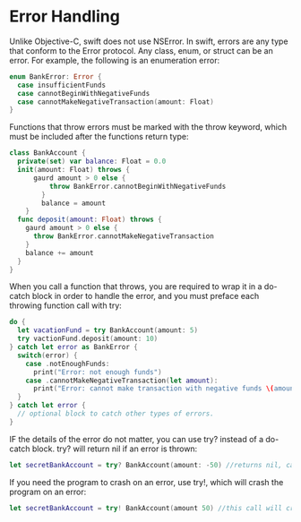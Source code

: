 # Error Handling
Unlike Objective-C, swift does not use NSError. In swift, errors are any type that conform to the Error protocol. Any class, enum, or struct can be an error. For example, the following is an enumeration error:
```swift
enum BankError: Error {
  case insufficientFunds
  case cannotBeginWithNegativeFunds
  case cannotMakeNegativeTransaction(amount: Float)
}
```
Functions that throw errors must be marked with the throw keyword, which must be included after the functions return type:
```swift
class BankAccount {
  private(set) var balance: Float = 0.0
  init(amount: Float) throws {
      gaurd amount > 0 else {
          throw BankError.cannotBeginWithNegativeFunds
        } 
        balance = amount
    }
  func deposit(amount: Float) throws {
    gaurd amount > 0 else {
      throw BankError.cannotMakeNegativeTransaction  
    }    
    balance += amount
  }
}
```
When you call a function that throws, you are required to wrap it in a do-catch block in order to handle the error, and you must preface each throwing function call with try:
```swift
do {
  let vacationFund = try BankAccount(amount: 5)
  try vactionFund.deposit(amount: 10)
} catch let error as BankError {
  switch(error) {
    case .notEnoughFunds:
      print("Error: not enough funds")
    case .cannotMakeNegativeTransaction(let amount):
      print("Error: cannot make transaction with negative funds \(amount)")
  } 
} catch let error {
  // optional block to catch other types of errors.  
}
```
IF the details of the error do not matter, you can use try? instead of a do-catch block. try? will return nil if an error is thrown:
```swift
let secretBankAccount = try? BankAccount(amount: -50) //returns nil, cannot make account w/ negsative amount 
```
If you need the program to crash on an error, use try!, which will crash the program on an error:
```swift
let secretBankAccount = try! BankAccount(amount 50) //this call will crash the program if we use an incorrect amount such as a negative
```

